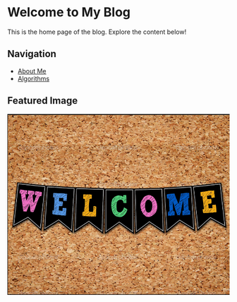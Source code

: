 # Welcome to My Blog

This is the home page of the blog. Explore the content below!

## Navigation

- [About Me](./about.md)
- [Algorithms](./algorithms/)

## Featured Image

![Welcome Banner](./images/welcome-banner.png)
